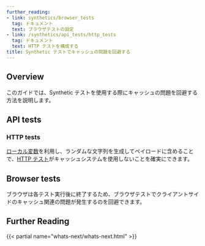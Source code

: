 ```yaml
---
further_reading:
- link: synthetics/browser_tests
  tag: ドキュメント
  text: ブラウザテストの設定
- link: /synthetics/api_tests/http_tests
  tag: ドキュメント
  text: HTTP テストを構成する
title: Synthetic テストでキャッシュの問題を回避する
---
```


## Overview

このガイドでは、Synthetic テストを使用する際にキャッシュの問題を回避する方法を説明します。

## API tests

### HTTP tests

[ローカル変数][1]を利用し、ランダムな文字列を生成してペイロードに含めることで、[HTTP テスト][2]がキャッシュシステムを使用しないことを確実にできます。

## Browser tests

ブラウザは各テスト実行後に終了するため、ブラウザテストでクライアントサイドのキャッシュ関連の問題が発生するのを回避できます。

## Further Reading

{{< partial name="whats-next/whats-next.html" >}}

[1]: /ja/synthetics/api_tests/http_tests?tab=requestoptions#create-local-variables
[2]: /ja/synthetics/api_tests/http_tests